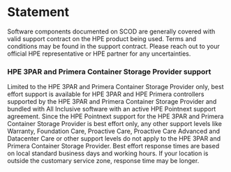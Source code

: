 # Statement
Software components documented on SCOD are generally covered with valid support contract on the HPE product being used. Terms and conditions may be found in the support contract. Please reach out to your official HPE representative or HPE partner for any uncertainties.

### HPE 3PAR and Primera Container Storage Provider support
Limited to the HPE 3PAR and Primera Container Storage Provider only, best effort support is available for HPE 3PAR and HPE Primera controllers supported by the HPE 3PAR and Primera Container Storage Provider and bundled with All Inclusive software with an active HPE Pointnext support agreement. Since the HPE Pointnext support for the HPE 3PAR and Primera Container Storage Provider is best effort only, any other support levels like Warranty, Foundation Care, Proactive Care, Proactive Care Advanced and Datacenter Care or other support levels do not apply to the HPE 3PAR and Primera Container Storage Provider. Best effort response times are based on local standard business days and working hours. If your location is outside the customary service zone, response time may be longer.